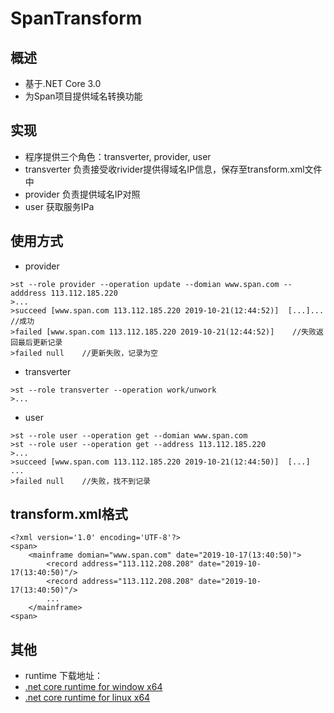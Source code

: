 # SpanTransform

## 概述
+ 基于.NET Core 3.0
+ 为Span项目提供域名转换功能

## 实现
+ 程序提供三个角色：transverter, provider, user
+ transverter 负责接受收rivider提供得域名IP信息，保存至transform.xml文件中
+ provider 负责提供域名IP对照
+ user 获取服务IPa

## 使用方式
+ provider
```
>st --role provider --operation update --domian www.span.com --adddress 113.112.185.220  
>...
>succeed [www.span.com 113.112.185.220 2019-10-21(12:44:52)]  [...]...    //成功
>failed [www.span.com 113.112.185.220 2019-10-21(12:44:52)]    //失败返回最后更新记录
>failed null    //更新失败，记录为空
```
+ transverter 
```
>st --role transverter --operation work/unwork
>...
```
+ user
```
>st --role user --operation get --domian www.span.com  
>st --role user --operation get --address 113.112.185.220 
>...
>succeed [www.span.com 113.112.185.220 2019-10-21(12:44:50)]  [...] ...
>failed null    //失败，找不到记录
```

## transform.xml格式
```
<?xml version='1.0' encoding='UTF-8'?>
<span>
	<mainframe domian="www.span.com" date="2019-10-17(13:40:50)">
		<record address="113.112.208.208" date="2019-10-17(13:40:50)"/>
		<record address="113.112.208.208" date="2019-10-17(13:40:50)"/>
		...
	</mainframe>
<span>
```

## 其他
+ runtime 下载地址：
+ [.net core runtime for window x64](https://download.visualstudio.microsoft.com/download/pr/f15b7c04-2900-4a14-9c01-ccd66a4323cc/17a6bbd44f0d0a85d219dd9e166a89ca/dotnet-runtime-3.0.0-win-x64.zip)
+ [.net core runtime for linux x64](https://download.visualstudio.microsoft.com/download/pr/a5ff9cbb-d558-49d1-9fd2-410cb1c8b095/a940644f4133b81446cb3733a620983a/dotnet-runtime-3.0.0-linux-x64.tar.gz)
